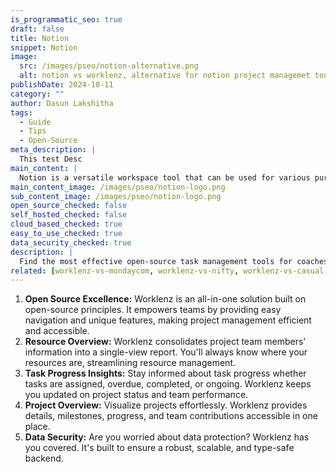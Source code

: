 ```yaml
---
is_programmatic_seo: true
draft: false
title: Notion
snippet: Notion
image:
  src: /images/pseo/notion-alternative.png
  alt: notion vs worklenz, alternative for notion project managemet tool, task management, resource management, productivity
publishDate: 2024-10-11
category: ""
author: Dasun Lakshitha
tags:
  - Guide
  - Tips
  - Open-Source
meta_description: |
  This test Desc
main_content: |
  Notion is a versatile workspace tool that can be used for various purposes, including note-taking, project management, and knowledge management. It offers a flexible and customizable interface that allows users to organize their thoughts and information in a way that suits their needs.
main_content_image: /images/pseo/notion-logo.png
sub_content_image: /images/pseo/notion-logo.png
open_source_checked: false
self_hosted_checked: false
cloud_based_checked: true
easy_to_use_checked: true
data_security_checked: true
description: |
  Find the most effective open-source task management tools for coaches on our platform. Simplify your coaching tasks and boost productivity with these tools.
related: [worklenz-vs-mondaycom, worklenz-vs-nifty, worklenz-vs-casual, worklenz-vs-hive]
---
```

1. **Open Source Excellence:** Worklenz is an all-in-one solution built on open-source principles. It empowers teams by providing easy navigation and unique features, making project management efficient and accessible.
2. **Resource Overview:** Worklenz consolidates project team members' information into a single-view report. You'll always know where your resources are, streamlining resource management.
3. **Task Progress Insights:** Stay informed about task progress whether tasks are assigned, overdue, completed, or ongoing. Worklenz keeps you updated on project status and team performance.
4. **Project Overview:** Visualize projects effortlessly. Worklenz provides details, milestones, progress, and team contributions accessible in one place.
5. **Data Security:** Are you worried about data protection? Worklenz has you covered. It's built to ensure a robust, scalable, and type-safe backend.